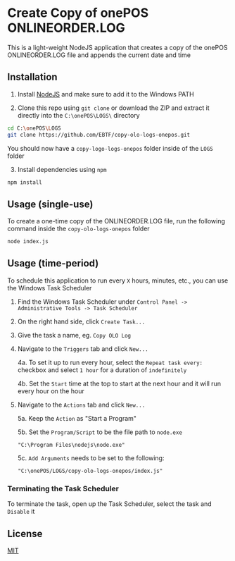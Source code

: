 # Create Copy of onePOS ONLINEORDER.LOG

This is a light-weight NodeJS application that creates a copy of the onePOS ONLINEORDER.LOG file and appends the current date and time

## Installation

1. Install [NodeJS](https://nodejs.org/en/) and make sure to add it to the Windows PATH

2. Clone this repo using `git clone` or download the ZIP and extract it directly into the `C:\onePOS\LOGS\` directory

```sh
cd C:\onePOS\LOGS
git clone https://github.com/EBTF/copy-olo-logs-onepos.git
```

You should now have a `copy-logo-logs-onepos` folder inside of the `LOGS` folder

3. Install dependencies using `npm`

```sh
npm install
```

## Usage (single-use)

To create a one-time copy of the ONLINEORDER.LOG file, run the following command inside the `copy-olo-logs-onepos` folder
```sh
node index.js
```

## Usage (time-period)

To schedule this application to run every `X` hours, minutes, etc., you can use the Windows Task Scheduler

1. Find the Windows Task Scheduler under `Control Panel -> Administrative Tools -> Task Scheduler`

2. On the right hand side, click `Create Task...`

3. Give the task a name, eg. `Copy OLO Log`

4. Navigate to the `Triggers` tab and click `New...`

    4a. To set it up to run every hour, select the `Repeat task every:` checkbox and select `1 hour` for a duration of `indefinitely`

    4b. Set the `Start` time at the top to start at the next hour and it will run every hour on the hour

5. Navigate to the `Actions` tab and click `New...`

    5a. Keep the `Action` as "Start a Program"

    5b. Set the `Program/Script` to be the file path to `node.exe`

    `"C:\Program Files\nodejs\node.exe"`

    5c. `Add Arguments` needs to be set to the following:

    `"C:\onePOS/LOGS/copy-olo-logs-onepos/index.js"`

### Terminating the Task Scheduler

To terminate the task, open up the Task Scheduler, select the task and `Disable` it


## License
[MIT](https://choosealicense.com/licenses/mit/)
